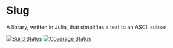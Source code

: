 # Slug

A library, written in Julia, that simplifies a text to an ASCII subset

[![Build Status](https://travis-ci.org/eraviart/Slug.jl.svg?branch=master)](https://travis-ci.org/eraviart/Slug.jl)
[![Coverage Status](https://coveralls.io/repos/eraviart/Slug.jl/badge.svg?branch=master)](https://coveralls.io/r/eraviart/Slug.jl?branch=master)
<!-- [![Slug](http://pkg.julialang.org/badges/Slug_release.svg)](http://pkg.julialang.org/?pkg=Slug&ver=release) -->
